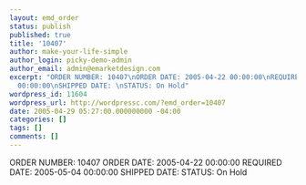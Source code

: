 ```yaml
---
layout: emd_order
status: publish
published: true
title: '10407'
author: make-your-life-simple
author_login: picky-demo-admin
author_email: admin@emarketdesign.com
excerpt: "ORDER NUMBER: 10407\nORDER DATE: 2005-04-22 00:00:00\nREQUIRED DATE: 2005-05-04
  00:00:00\nSHIPPED DATE: \nSTATUS: On Hold"
wordpress_id: 11604
wordpress_url: http://wordpressc.com/?emd_order=10407
date: 2005-04-29 05:27:00.000000000 -04:00
categories: []
tags: []
comments: []
---
```

ORDER NUMBER: 10407
ORDER DATE: 2005-04-22 00:00:00
REQUIRED DATE: 2005-05-04 00:00:00
SHIPPED DATE: 
STATUS: On Hold
